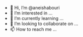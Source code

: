 - 👋 Hi, I’m @aneishabouri
- 👀 I’m interested in ...
- 🌱 I’m currently learning ...
- 💞️ I’m looking to collaborate on ...
- 📫 How to reach me ...

<!---
aneishabouri/aneishabouri is a ✨ special ✨ repository because its `README.md` (this file) appears on your GitHub profile.
You can click the Preview link to take a look at your changes.
--->
